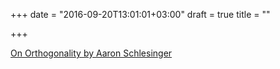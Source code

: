 +++
date = "2016-09-20T13:01:01+03:00"
draft = true
title = ""

+++

<p><a href="https://www.goin5minutes.com/blog/orthogonality">On Orthogonality by Aaron Schlesinger</a></p>
